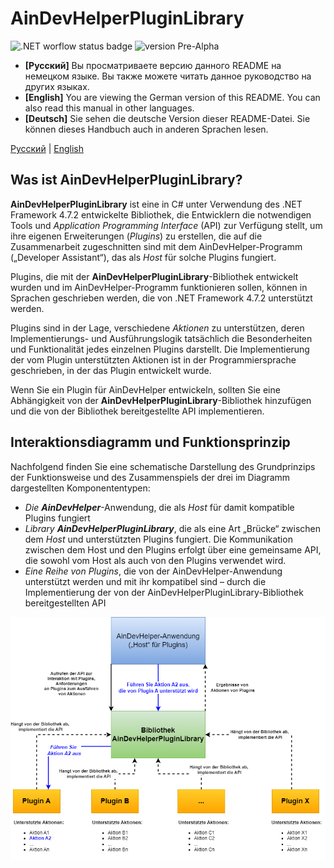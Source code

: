 # AinDevHelperPluginLibrary

![.NET worflow status badge](https://github.com/AllineedRu/AinDevHelperPluginLibrary/actions/workflows/dotnet.yml/badge.svg?branch=master)
![version Pre-Alpha](https://img.shields.io/badge/version-Pre--Alpha-red)

* **[Русский]** Вы просматриваете версию данного README на немецком языке. Вы также можете читать данное руководство на других языках.
* **[English]** You are viewing the German version of this README. You can also read this manual in other languages.
* **[Deutsch]** Sie sehen die deutsche Version dieser README-Datei. Sie können dieses Handbuch auch in anderen Sprachen lesen.

[Русский](README-ru.md) | [English](README.md)

## Was ist AinDevHelperPluginLibrary?

**AinDevHelperPluginLibrary** ist eine in C# unter Verwendung des .NET Framework 4.7.2 entwickelte Bibliothek, die Entwicklern 
die notwendigen Tools und *Application Programming Interface* (API) zur Verfügung stellt, um ihre eigenen Erweiterungen (*Plugins*) zu erstellen, 
die auf die Zusammenarbeit zugeschnitten sind mit dem AinDevHelper-Programm („Developer Assistant“), das als *Host* für solche Plugins fungiert.

Plugins, die mit der **AinDevHelperPluginLibrary**-Bibliothek entwickelt wurden und im AinDevHelper-Programm funktionieren sollen, können in Sprachen 
geschrieben werden, die von .NET Framework 4.7.2 unterstützt werden.

Plugins sind in der Lage, verschiedene *Aktionen* zu unterstützen, deren Implementierungs- und Ausführungslogik tatsächlich die Besonderheiten 
und Funktionalität jedes einzelnen Plugins darstellt. Die Implementierung der vom Plugin unterstützten Aktionen ist in der Programmiersprache geschrieben, 
in der das Plugin entwickelt wurde.

Wenn Sie ein Plugin für AinDevHelper entwickeln, sollten Sie eine Abhängigkeit von der **AinDevHelperPluginLibrary**-Bibliothek hinzufügen und die 
von der Bibliothek bereitgestellte API implementieren.

## Interaktionsdiagramm und Funktionsprinzip

Nachfolgend finden Sie eine schematische Darstellung des Grundprinzips der Funktionsweise und des Zusammenspiels der drei im Diagramm dargestellten Komponententypen:

* *Die **AinDevHelper***-Anwendung, die als *Host* für damit kompatible Plugins fungiert
* *Library **AinDevHelperPluginLibrary***, die als eine Art „Brücke“ zwischen dem *Host* und unterstützten Plugins fungiert. Die Kommunikation zwischen dem Host und den Plugins erfolgt über eine gemeinsame API, die sowohl vom Host als auch von den Plugins verwendet wird.
* *Eine Reihe von Plugins*, die von der AinDevHelper-Anwendung unterstützt werden und mit ihr kompatibel sind – durch die Implementierung der von der AinDevHelperPluginLibrary-Bibliothek bereitgestellten API


![Принцип работы библиотеки](docs/images/principle-of-work-1-de.drawio.png)